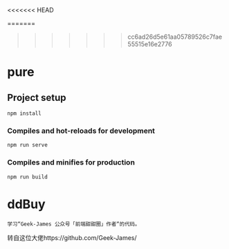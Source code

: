 <<<<<<< HEAD

=======
>>>>>>> cc6ad26d5e61aa05789526c7fae55515e16e2776
# pure

## Project setup
```
npm install
```

### Compiles and hot-reloads for development
```
npm run serve
```

### Compiles and minifies for production
```
npm run build
```

# ddBuy
    学习“Geek-James 公众号「前端甜甜圈」作者“的代码。
转自这位大佬https://github.com/Geek-James/
